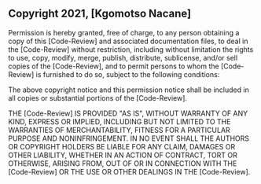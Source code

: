 ## Copyright 2021, [Kgomotso Nacane]


Permission is hereby granted, free of charge, to any person obtaining a copy of this [Code-Review] and associated documentation files, to deal in the [Code-Review] without restriction, including without limitation the rights to use, copy, modify, merge, publish, distribute, sublicense, and/or sell copies of the [Code-Review], and to permit persons to whom the [Code-Review] is furnished to do so, subject to the following conditions:

The above copyright notice and this permission notice shall be included in all copies or substantial portions of the [Code-Review].

THE [Code-Review] IS PROVIDED "AS IS", WITHOUT WARRANTY OF ANY KIND, EXPRESS OR IMPLIED, INCLUDING BUT NOT LIMITED TO THE WARRANTIES OF MERCHANTABILITY, FITNESS FOR A PARTICULAR PURPOSE AND NONINFRINGEMENT. IN NO EVENT SHALL THE AUTHORS OR COPYRIGHT HOLDERS BE LIABLE FOR ANY CLAIM, DAMAGES OR OTHER LIABILITY, WHETHER IN AN ACTION OF CONTRACT, TORT OR OTHERWISE, ARISING FROM, OUT OF OR IN CONNECTION WITH THE [Code-Review] OR THE USE OR OTHER DEALINGS IN THE [Code-Review].
